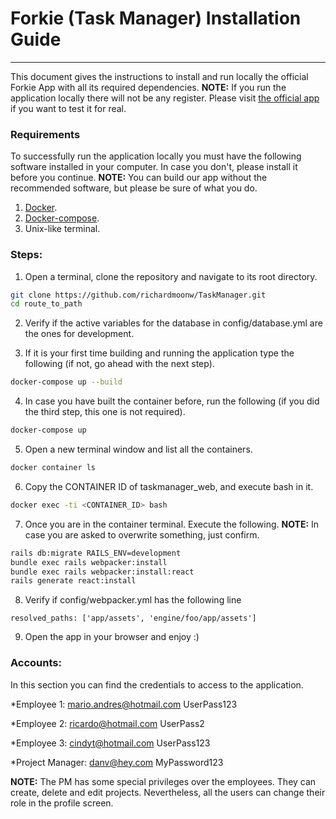 # Forkie (Task Manager) Installation Guide
------

This document gives the instructions to install and run locally the official Forkie App with all
its required dependencies. **NOTE:** If you run the application locally there will not be any
register. Please visit [the official app](https://forkie.herokuapp.com) if you want to test it for
real.

### Requirements
To successfully run the application locally you must have the following software installed in your 
computer. In case you don't, please install it before you continue. **NOTE:** You can build our app 
without the recommended software, but please be sure of what you do.
1. [Docker](https://www.docker.com/).
2. [Docker-compose](https://docs.docker.com/compose/install/).
3. Unix-like terminal.

### Steps:
1. Open a terminal, clone the repository and navigate to its root directory.
```bash
git clone https://github.com/richardmoonw/TaskManager.git
cd route_to_path
```

2. Verify if the active variables for the database in config/database.yml are the ones for 
development.

3. If it is your first time building and running the application type the following (if not, go ahead with the
next step).
```bash
docker-compose up --build
```

4. In case you have built the container before, run the following (if you did the third step, this one is not 
required).
```bash
docker-compose up
```

5. Open a new terminal window and list all the containers.
```bash 
docker container ls
```

6. Copy the CONTAINER ID of taskmanager_web, and execute bash in it.
```bash
docker exec -ti <CONTAINER_ID> bash
```

7. Once you are in the container terminal. Execute the following. **NOTE:** In case you are asked to 
overwrite something, just confirm.
```bash
rails db:migrate RAILS_ENV=development
bundle exec rails webpacker:install
bundle exec rails webpacker:install:react
rails generate react:install
```

8. Verify if config/webpacker.yml has the following line
```
resolved_paths: ['app/assets', 'engine/foo/app/assets']
```

9. Open the app in your browser and enjoy :)

### Accounts:
In this section you can find the credentials to access to the application.

*Employee 1:
mario.andres@hotmail.com
UserPass123

*Employee 2:
ricardo@hotmail.com
UserPass2

*Employee 3:
cindyt@hotmail.com
UserPass123

*Project Manager:
danv@hey.com
MyPassword123

**NOTE:** The PM has some special privileges over the employees. They can create, delete and edit projects. 
Nevertheless, all the users can change their role in the profile screen.
